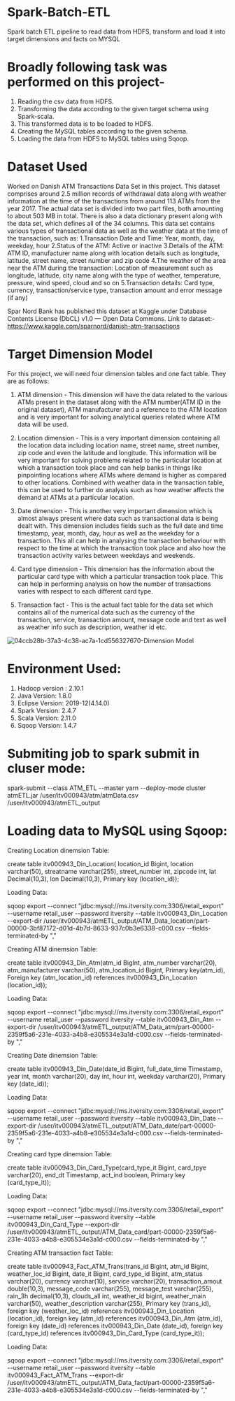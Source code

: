 # Spark-Batch-ETL
 Spark batch ETL pipeline to read data from HDFS, transform and load it into target dimensions and facts on MYSQL
 
 # Broadly following task was performed on this project-
 1. Reading the csv data from HDFS.
 2. Transforming the data according to the given target schema using Spark-scala. 
 3. This transformed data is to be loaded to HDFS.
 4. Creating the MySQL tables according to the given schema.
 5. Loading the data from HDFS to MySQL tables using Sqoop.

# Dataset Used
Worked on Danish ATM Transactions Data Set in this project.
This dataset comprises around 2.5 million records of withdrawal data along with weather information at the time of the transactions from around 113 ATMs from the year 2017.
The actual data set is divided into two part files, both amounting to about 503 MB in total. 
There is also a data dictionary present along with the data set, which defines all of the 34 columns.
This data set contains various types of transactional data as well as the weather data at the time of the transaction, such as:
1.Transaction Date and Time: Year, month, day, weekday, hour
2.Status of the ATM: Active or inactive
3.Details of the ATM: ATM ID, manufacturer name along with location details such as longitude, latitude, street name, street number and zip code
4.The weather of the area near the ATM during the transaction: Location of measurement such as longitude, latitude, city name along with the type of weather, temperature, pressure, wind speed, cloud and so on
5.Transaction details: Card type, currency, transaction/service type, transaction amount and error message (if any)

Spar Nord Bank has published this dataset at Kaggle under Database Contents License (DbCL) v1.0 — Open Data Commons.
Link to dataset:- https://www.kaggle.com/sparnord/danish-atm-transactions

# Target Dimension Model
For this project, we will need four dimension tables and one fact table. They are as follows:
1. ATM dimension - This dimension will have the data related to the various ATMs present in the dataset along with the ATM number(ATM ID in the original dataset), ATM manufacturer and a reference to the ATM location and is very important for solving analytical queries related where ATM data will be used.

2. Location dimension - This is a very important dimension containing all the location data including location name, street name, street number, zip code and even the latitude and longitude. This information will be very important for solving problems related to the particular location at which a transaction took place and can help banks in things like pinpointing locations where ATMs where demand is higher as compared to other locations. Combined with weather data in the transaction table, this can be used to further do analysis such as how weather affects the demand at ATMs at a particular location.

3. Date dimension - This is another very important dimension which is almost always present where data such as transactional data is being dealt with. This dimension includes fields such as the full date and time timestamp, year, month, day, hour as well as the weekday for a transaction. This all can help in analysing the transaction behaviour with respect to the time at which the transaction took place and also how the transaction activity varies between weekdays and weekends.

 4. Card type dimension - This dimension has the information about the particular card type with which a particular transaction took place. This can help in performing analysis on how the number of transactions varies with respect to each different card type.
 
 5. Transaction fact - This is the actual fact table for the data set which contains all of the numerical data such as the currency of the transaction, service, transaction amount, message code and text as well as weather info such as description, weather id etc.
 
 ![04ccb28b-37a3-4c38-ac7a-1cd556327670-Dimension Model](https://user-images.githubusercontent.com/30123312/147868891-138d700c-d63b-4d9b-8257-fb63ba1e3b49.jpg)
 
 
# Environment Used:
1. Hadoop version : 2.10.1
2. Java Version: 1.8.0
3. Eclipse Version: 2019-12(4.14.0)
4. Spark Version: 2.4.7
5. Scala Version: 2.11.0
6. Sqoop Version: 1.4.7

# Submiting job to spark submit in cluser mode:
spark-submit --class ATM_ETL --master yarn --deploy-mode cluster atmETL.jar /user/itv000943/atm/atmData.csv /user/itv000943/atmETL_output

# Loading data to MySQL using Sqoop:
Creating Location dinemsion Table:

create table itv000943_Din_Location( location_id Bigint, location varchar(50), streatname varchar(255), street_number int, zipcode int, lat Decimal(10,3), lon Decimal(10,3), Primary key (location_id));
    
Loading Data: 

sqoop export --connect "jdbc:mysql://ms.itversity.com:3306/retail_export" --username retail_user --password itversity --table itv000943_Din_Location --export-dir /user/itv000943/atmETL_output/ATM_Data_location/part-00000-3bf87172-d01d-4b7d-8633-937c0b3e6338-c000.csv --fields-terminated-by ","

Creating ATM dinemsion Table:

create table itv000943_Din_Atm(atm_id BigInt, atm_number varchar(20), atm_manufacturer varchar(50), atm_location_id Bigint, Primary key(atm_id), Foreign key (atm_location_id) references itv000943_Din_Location (location_id));

Loading Data:

sqoop export --connect "jdbc:mysql://ms.itversity.com:3306/retail_export" --username retail_user --password itversity --table itv000943_Din_Atm --export-dir /user/itv000943/atmETL_output/ATM_Data_atm/part-00000-2359f5a6-231e-4033-a4b8-e305534e3a1d-c000.csv --fields-terminated-by ","


Creating Date dinemsion Table:

create table itv000943_Din_Date(date_id Bigint, full_date_time Timestamp, year int, month varchar(20), day int, hour int, weekday varchar(20), Primary key (date_id));

Loading Data:

sqoop export --connect "jdbc:mysql://ms.itversity.com:3306/retail_export" --username retail_user --password itversity --table itv000943_Din_Date --export-dir /user/itv000943/atmETL_output/ATM_Data_date/part-00000-2359f5a6-231e-4033-a4b8-e305534e3a1d-c000.csv --fields-terminated-by ","

Creating card type dinemsion Table:

create table itv000943_Din_Card_Type(card_type_it Bigint, card_tpye varchar(20), end_dt Timestamp, act_ind boolean, Primary key (card_type_it));

Loading Data:

sqoop export --connect "jdbc:mysql://ms.itversity.com:3306/retail_export" --username retail_user --password itversity --table itv000943_Din_Card_Type --export-dir /user/itv000943/atmETL_output/ATM_Data_card/part-00000-2359f5a6-231e-4033-a4b8-e305534e3a1d-c000.csv --fields-terminated-by ","

Creating ATM transaction fact Table:

create table itv000943_Fact_ATM_Trans(trans_id Bigint, atm_id Bigint, weather_loc_id Bigint, date_it Bigint, card_type_id Bigint, atm_status varchar(20), currency varchar(10), service varchar(20), transaction_amout double(10,3), message_code varchar(255), message_test varchar(255), rain_3h decimal(10,3), clouds_all int, weather_id bigint, weather_main varchar(50), weather_description varchar(255), Primary key (trans_id), foreign key (weather_loc_id) references itv000943_Din_Location (location_id), foreign key (atm_id) references itv000943_Din_Atm (atm_id), foreign key (date_id) references itv000943_Din_Date (date_id), foreign key (card_type_id) references itv000943_Din_Card_Type (card_type_it));

Loading Data:

sqoop export --connect "jdbc:mysql://ms.itversity.com:3306/retail_export" --username retail_user --password itversity --table itv000943_Fact_ATM_Trans --export-dir /user/itv000943/atmETL_output/ATM_Data_fact/part-00000-2359f5a6-231e-4033-a4b8-e305534e3a1d-c000.csv --fields-terminated-by ","
